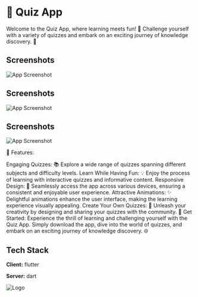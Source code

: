 
# 🧠 Quiz App

Welcome to the Quiz App, where learning meets fun! 🚀 Challenge yourself with a variety of quizzes and embark on an exciting journey of knowledge discovery. 🌟


## Screenshots

![App Screenshot](https://blogger.googleusercontent.com/img/a/AVvXsEjwvcY6_cOu49AzUfpEe898Y222yL2ElRdfMhWSc3nO6MnBTNTqiKbSDhKzQURKkzJy5JMk8wdDUXMGI6NU2ciEFfwAVWTT-QIJGSFSwj1PXXdlsz06fh6VDjtZfzoDDv-fSaZYdjrQf9EJCwDoaD7NNROHAfoJ9LTKfQR_EVAmxDhcvFG6aCMCorFB)



## Screenshots

![App Screenshot](https://blogger.googleusercontent.com/img/a/AVvXsEiqpdsOS5700v-6wxWgO_L-BxE5EkHZVRdVwi0RYV_sLiJtgxFtrCZfs6MBpdSEHbEFn9RsaphoD64nA2qUxnqJTb0grPmGMXcKxgtngzqTLJdLkCYKZy3HRtoAF-x0il0FWSRRprhv-d-P9gItlhiMQNijLE2jItwqUGNM2s8gYuxTBvgIzX0MykKw)




## Screenshots

![App Screenshot](https://blogger.googleusercontent.com/img/a/AVvXsEgVx0uh8M7I3l9x5A2DvT1Yq_ijEtGYcsV-Q8ubpxOFRYe7wSVXaEGJNHCvqfrH6mU4VYkIMeo0Fnz0GgE99D6hZ9eaXMM73mlgPkc2Nm8vOhCsAPm6ZzdsYGXPke6GrIsgUfSJleO-1bxmuo1EZPcOANbSmaYhd_tduumjUIDrF4cmLigdB7T21NGx)





🎉 Features:

Engaging Quizzes: 📚 Explore a wide range of quizzes spanning different subjects and difficulty levels.
Learn While Having Fun: 💡 Enjoy the process of learning with interactive quizzes and informative content.
Responsive Design: 📱 Seamlessly access the app across various devices, ensuring a consistent and enjoyable user experience.
Attractive Animations: ✨ Delightful animations enhance the user interface, making the learning experience visually appealing.
Create Your Own Quizzes: 🎨 Unleash your creativity by designing and sharing your quizzes with the community.
📱 Get Started:
Experience the thrill of learning and challenging yourself with the Quiz App. Simply download the app, dive into the world of quizzes, and embark on an exciting journey of knowledge discovery. 🌐


## Tech Stack

**Client:** flutter

**Server:** dart


![Logo](https://blogger.googleusercontent.com/img/a/AVvXsEgRlsvo4D3p1n0PVXL-fE-d2U8FFEgiZYi32lA0v-pSa1Nj55wBfDLk61gpgP9OyqqaM5rtjxZPilLwaGjWJXfz-4SnJHQQ84KYtKpOShmhhe0Pp5YEft0JwphrIDtciI4ROFbE8Z7gnj9GoFCPfmph0Wy85-W9JcQ2-XvYDmUBVWK_-9ex3Txzs3RM)

